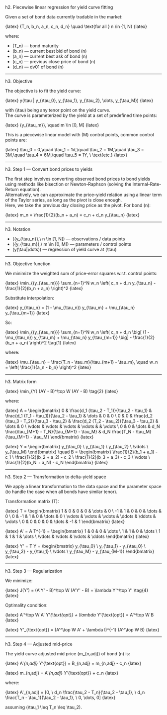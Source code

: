 h2. Piecewise linear regression for yield curve fitting

Given a set of bond data currently tradable in the market:

{latex}
\{T_n, b_n, a_n, c_n, d_n\} \quad \text{for all } n \in \{1, N\}
{latex}

where:

* \(T_n\) — bond maturity  
* \(b_n\) — current best bid of bond \(n\)  
* \(a_n\) — current best ask of bond \(n\)  
* \(c_n\) — previous close price of bond \(n\)  
* \(d_n\) — dv01 of bond \(n\)  

---

h3. Objective

The objective is to fit the yield curve:

{latex}
y(\tau | y_{\tau_0}, y_{\tau_1}, y_{\tau_2}, \dots, y_{\tau_M})
{latex}

with \(\tau\) being any tenor point on the yield curve.  
The curve is parameterized by the yield at a set of predefined time points:

{latex}
\{y_{\tau_m}\}, \quad m \in [0, M]
{latex}

This is a piecewise linear model with \(M\) control points, common control points are:

{latex}
\tau_0 = 0,\quad
\tau_1 = 1d,\quad
\tau_2 = 1M,\quad
\tau_3 = 3M,\quad
\tau_4 = 6M,\quad
\tau_5 = 1Y, \ \text{etc.}
{latex}

---

h3. Step 1 — Convert bond prices to yields

The first step involves converting observed bond prices to bond yields using methods like bisection or Newton-Raphson (solving the Internal-Rate-Return equation).  
Alternatively, we can approximate the price–yield relation using a linear term of the Taylor series, as long as the pivot is close enough.  
Here, we take the previous day closing price as the pivot. For bond \(n\):

{latex}
m_n = \frac{1}{2}(b_n + a_n) = c_n + d_n y_{\tau_n}
{latex}

---

h3. Notation

* \(\{y_{\tau_n}\},\ n \in [1, N]\) — observations / data points  
* \(\{y_{\tau_m}\},\ m \in [0, M]\) — parameters / control points  
* \(y(\tau|\dots)\) — regression of yield curve at \(\tau\)  

---

h3. Objective function

We minimize the weighted sum of price-error squares w.r.t. control points:

{latex}
\min_{\{y_{\tau_m}\}} \sum_{n=1}^N w_n \left( c_n + d_n y_{\tau_n} - \frac{1}{2}(b_n + a_n) \right)^2
{latex}

Substitute interpolation:

{latex}
y_{\tau_n} = (1 - \mu_{\tau_n}) y_{\tau_m} + \mu_{\tau_n} y_{\tau_{m+1}}
{latex}

So:

{latex}
\min_{\{y_{\tau_m}\}} \sum_{n=1}^N w_n \left( c_n + d_n \big[ (1 - \mu_{\tau_n}) y_{\tau_m} + \mu_{\tau_n} y_{\tau_{m+1}} \big] - \frac{1}{2}(b_n + a_n) \right)^2
\tag{1}
{latex}

where:

{latex}
\mu_{\tau_n} = \frac{T_n - \tau_m}{\tau_{m+1} - \tau_m}, \quad
w_n = \left( \frac{1}{a_n - b_n} \right)^2
{latex}

---

h3. Matrix form

{latex}
\min_{Y} (AY - B)^\top W (AY - B)
\tag{2}
{latex}

where:

{latex}
A = 
\begin{bmatrix}
0 & \frac{d_1 (\tau_2 - T_1)}{\tau_2 - \tau_1} & \frac{d_1 (T_1 - \tau_1)}{\tau_2 - \tau_1} & \dots & 0 & 0 \\
0 & 0 & \frac{d_2 (\tau_3 - T_2)}{\tau_3 - \tau_2} & \frac{d_2 (T_2 - \tau_2)}{\tau_3 - \tau_2} & \dots & 0 \\
\vdots & \vdots & \vdots & \vdots & & \vdots \\
0 & 0 & \dots & d_N \frac{\tau_{M+1} - T_N}{\tau_{M+1} - \tau_M} & d_N \frac{T_N - \tau_M}{\tau_{M+1} - \tau_M}
\end{bmatrix}
{latex}

{latex}
Y = 
\begin{bmatrix}
y_{\tau_0} \\
y_{\tau_1} \\
y_{\tau_2} \\
\vdots \\
y_{\tau_M}
\end{bmatrix}
\quad
B =
\begin{bmatrix}
\frac{1}{2}(b_1 + a_1) - c_1 \\
\frac{1}{2}(b_2 + a_2) - c_2 \\
\frac{1}{2}(b_3 + a_3) - c_3 \\
\vdots \\
\frac{1}{2}(b_N + a_N) - c_N
\end{bmatrix}
{latex}

---

h3. Step 2 — Transformation to delta-yield space

We apply a linear transformation to the data space and the parameter space (to handle the case when all bonds have similar tenor).

Transformation matrix \(T\):

{latex}
T =
\begin{bmatrix}
1 & 0 & 0 & 0 & \dots & 0 \\
-1 & 1 & 0 & 0 & \dots & 0 \\
0 & -1 & 1 & 0 & \dots & 0 \\
\vdots & \vdots & \vdots & \ddots & \ddots & \vdots \\
0 & 0 & 0 & 0 & \dots & -1 & 1
\end{bmatrix}
{latex}

{latex}
A' = A T^{-1} = 
\begin{bmatrix}
1 & 0 & 0 & \dots \\
1 & 1 & 0 & \dots \\
1 & 1 & 1 & \dots \\
\vdots & \vdots & \vdots & \ddots
\end{bmatrix}
{latex}

{latex}
Y' = T Y =
\begin{bmatrix}
y_{\tau_0} \\
y_{\tau_1} - y_{\tau_0} \\
y_{\tau_2} - y_{\tau_1} \\
\vdots \\
y_{\tau_M} - y_{\tau_{M-1}}
\end{bmatrix}
{latex}

---

h3. Step 3 — Regularization

We minimize:

{latex}
J(Y') = (A'Y' - B)^\top W (A'Y' - B) + \lambda Y'^\top Y'
\tag{4}
{latex}

Optimality condition:

{latex}
A'^\top W A' Y'_{\text{opt}} + \lambda Y'_{\text{opt}} = A'^\top W B
{latex}

{latex}
Y'_{\text{opt}} = (A'^\top W A' + \lambda I)^{-1} (A'^\top W B)
{latex}

---

h3. Step 4 — Adjusted mid-price

The yield curve adjusted mid price \(m_{n,adj}\) of bond \(n\) is:

{latex}
A'_{n,adj} Y'_{\text{opt}} = B_{n,adj} = m_{n,adj} - c_n
{latex}

{latex}
m_{n,adj} = A'_{n,adj} Y'_{\text{opt}} + c_n
{latex}

where:

{latex}
A'_{n,adj} = [0, \ d_n \frac{\tau_2 - T_n}{\tau_2 - \tau_1}, \ d_n \frac{T_n - \tau_1}{\tau_2 - \tau_1}, \ 0, \dots, 0]
{latex}

assuming \(\tau_1 \leq T_n \leq \tau_2\).
